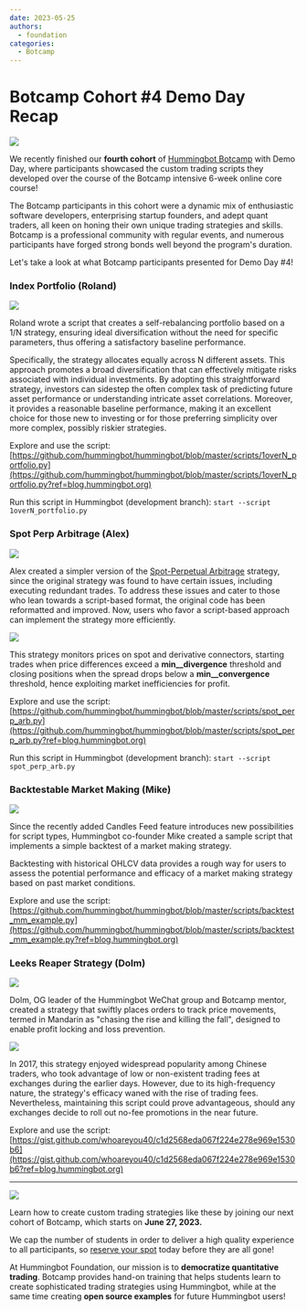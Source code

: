 ```yaml
---
date: 2023-05-25
authors:
  - foundation
categories:
  - Botcamp
---
```


# Botcamp Cohort #4 Demo Day Recap

![](cover.webp)

We recently finished our **fourth cohort** of [Hummingbot Botcamp](https://www.botcamp.xyz) with Demo Day, where participants showcased the custom trading scripts they developed over the course of the Botcamp intensive 6-week online core course!

The Botcamp participants in this cohort were a dynamic mix of enthusiastic software developers, enterprising startup founders, and adept quant traders, all keen on honing their own unique trading strategies and skills. Botcamp is a professional community with regular events, and numerous participants have forged strong bonds well beyond the program's duration.

Let's take a look at what Botcamp participants presented for Demo Day #4!

### **Index Portfolio (Roland)**

![](image_1.jpg)

Roland wrote a script that creates a self-rebalancing portfolio based on a 1/N strategy, ensuring ideal diversification without the need for specific parameters, thus offering a satisfactory baseline performance.

<!-- more -->

Specifically, the strategy allocates equally across N different assets. This approach promotes a broad diversification that can effectively mitigate risks associated with individual investments. By adopting this straightforward strategy, investors can sidestep the often complex task of predicting future asset performance or understanding intricate asset correlations. Moreover, it provides a reasonable baseline performance, making it an excellent choice for those new to investing or for those preferring simplicity over more complex, possibly riskier strategies.

Explore and use the script: [https://github.com/hummingbot/hummingbot/blob/master/scripts/1overN_portfolio.py](https://github.com/hummingbot/hummingbot/blob/master/scripts/1overN_portfolio.py?ref=blog.hummingbot.org)

Run this script in Hummingbot (development branch): `start --script 1overN_portfolio.py`

### Spot Perp Arbitrage (Alex)

![](image_2.jpg)

Alex created a simpler version of the [Spot-Perpetual Arbitrage](https://hummingbot.org/strategies/spot-perpetual-arbitrage/) strategy, since the original strategy was found to have certain issues, including executing redundant trades. To address these issues and cater to those who lean towards a script-based format, the original code has been reformatted and improved. Now, users who favor a script-based approach can implement the strategy more efficiently.

![](image_3.jpg)

This strategy monitors prices on spot and derivative connectors, starting trades when price differences exceed a **min__divergence** threshold and closing positions when the spread drops below a **min__convergence** threshold, hence exploiting market inefficiencies for profit.

Explore and use the script: [https://github.com/hummingbot/hummingbot/blob/master/scripts/spot_perp_arb.py](https://github.com/hummingbot/hummingbot/blob/master/scripts/spot_perp_arb.py?ref=blog.hummingbot.org)

Run this script in Hummingbot (development branch): `start --script spot_perp_arb.py`

### Backtestable Market Making (Mike)

![](image_4.jpg)

Since the recently added Candles Feed feature introduces new possibilities for script types, Hummingbot co-founder Mike created a sample script that implements a simple backtest of a market making strategy.

Backtesting with historical OHLCV data provides a rough way for users to assess the potential performance and efficacy of a market making strategy based on past market conditions.

Explore and use the script: [https://github.com/hummingbot/hummingbot/blob/master/scripts/backtest_mm_example.py](https://github.com/hummingbot/hummingbot/blob/master/scripts/backtest_mm_example.py?ref=blog.hummingbot.org)

### Leeks Reaper Strategy (Dolm)

![](image_5.jpg)

Dolm, OG leader of the Hummingbot WeChat group and Botcamp mentor, created a strategy that swiftly places orders to track price movements, termed in Mandarin as "chasing the rise and killing the fall", designed to enable profit locking and loss prevention.

![](image_6.jpg)

In 2017, this strategy enjoyed widespread popularity among Chinese traders, who took advantage of low or non-existent trading fees at exchanges during the earlier days. However, due to its high-frequency nature, the strategy's efficacy waned with the rise of trading fees. Nevertheless, maintaining this script could prove advantageous, should any exchanges decide to roll out no-fee promotions in the near future.

Explore and use the script: [https://gist.github.com/whoareyou40/c1d2568eda067f224e278e969e1530b6](https://gist.github.com/whoareyou40/c1d2568eda067f224e278e969e1530b6?ref=blog.hummingbot.org)


---

![](image_7.jpg)

Learn how to create custom trading strategies like these by joining our next cohort of Botcamp, which starts on **June 27, 2023.**

We cap the number of students in order to deliver a high quality experience to all participants, so [reserve your spot](https://botcamp.hummingbot.org/?ref=blog.hummingbot.org) today before they are all gone!

At Hummingbot Foundation, our mission is to **democratize quantitative trading**. Botcamp provides hand-on training that helps students learn to create sophisticated trading strategies using Hummingbot, while at the same time creating **open source examples** for future Hummingbot users!